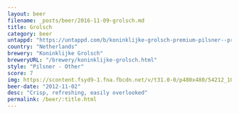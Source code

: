 ```yaml
---
layout: beer
filename: _posts/beer/2016-11-09-grolsch.md
title: Grolsch
category: beer
untappd: "https://untappd.com/b/koninklijke-grolsch-premium-pilsner--premium-lager/7221"
country: "Netherlands"
brewery: "Koninklijke Grolsch"
breweryURL: "/brewery/koninklijke-grolsch.html"
style: "Pilsner - Other"
score: 7
img: https://scontent.fsyd9-1.fna.fbcdn.net/v/t31.0-0/p480x480/54212_10151315684663745_854245528_o.jpg?_nc_cat=102&_nc_sid=e007fa&_nc_ohc=-3NlVWCx5NkAX-2wCYL&_nc_ht=scontent.fsyd9-1.fna&_nc_tp=6&oh=d6ad19b027799463c6db8000e65a919f&oe=5F4A45FB
beer-date: "2012-11-02"
desc: "Crisp, refreshing, easily overlooked"
permalink: /beer/:title.html
---
```

